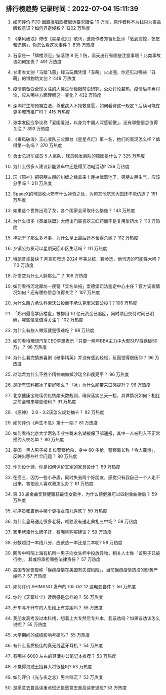 
## 排行榜趋势 记录时间：2022-07-04 15:11:39
  
  1. 如何评价 PDD 因直播唱歌被起诉要求赔偿 10 万元，原作者称不为钱只为提高版权意识？如何界定侵权？ 1202 万热度
    
  2. 《乘风破浪》修改《星星点灯》歌词，遭原作者郑智化批评「感到震惊，愤怒和遗憾」，你怎么看这次事件？ 835 万热度
    
  3. 石家庄一「牌楼顶冠」坠落致 8 死 1 伤，雨天出行有哪些注意事项？此类事故该如何定责？ 491 万热度
    
  4. 甘肃省文创「马踏飞燕」绿马玩偶凭借「丑萌」火出圈，你还见过哪些「丑萌」的博物馆文创？ 448 万热度
    
  5. 疫情前备受全球关注的人类生命极限前沿研究，公众讨论甚热，疫情后不再讨论，应从哪些方面理解这一变化？ 432 万热度
    
  6. 深圳将生前预嘱立法，尊重病人不抢救意愿，如何看待这一规定？后续可能在更多城市推广吗？ 415 万热度
    
  7. 张学友回应争议称「爱国爱港，以身为中国人深感骄傲」，还有哪些信息值得关注？ 393 万热度
    
  8. 《乘风破浪》王心凌队三公舞台《星星点灯》第一名，她们的表现怎么样？值得第一名吗？ 370 万热度
    
  9. 勇士总冠军成员 5 人离队，球员频发离队的原因是什么？ 325 万热度
    
  10. 为什么很多人建议新能源车中还是得买油电混动? 239 万热度
    
  11. 玩《原神》把男朋友攒的纠缠之缘拿来十连抽武器池了，男朋友巨生气，应该分手吗？ 211 万热度
    
  12. SpaceX的可回收火箭有什么神奇之处，为何其他航天大国还不能仿造？ 151 万热度
    
  13. 如果这个世界出现了龙，各个国家会采取什么措施？ 143 万热度
    
  14. 为什么很多《英雄联盟》大佬出门装喜欢三红药而不是复用型药水？ 113 万热度
    
  15. 华妃干了那么多坏事，为什么皇上最后还不舍得杀她？ 112 万热度
    
  16. 乡镇公务员可以星期天回市区生活吗？ 111 万热度
    
  17. 特朗普或最快 7 月宣布竞选 2024 年美总统，若参选，他当选的可能性大吗？ 110 万热度
    
  18. 孙悟空为什么人脉那么广？ 109 万热度
    
  19. 如何看待河北廊坊一民警「实名举报」爱德堡司法鉴定中心主任？官方调查情况如何？还有哪些信息值得关注？ 107 万热度
    
  20. 为什么西方承认科索沃公投而不承认克里米亚公投？? 106 万热度
    
  21. 「郑州最高学历楼盘」被挪用 10 亿元资金已追回，同时项目交付时间已明确，哪些信息值得关注？ 102 万热度
    
  22. 为什么有些人做饭就是很难吃？ 98 万热度
    
  23. 如何看待理想汽车CEO李想表示「只要一两年BBA主力中大型SUV将跌破50万」？ 96 万热度
    
  24. 为什么看完情景喜剧《破事精英》并没有感到轻松，反而觉得很压抑？ 96 万热度
    
  25. 赵瑞龙为什么不找个精神病做掉沙瑞金和侯亮平？ 96 万热度
    
  26. 是所有饮料都冰了更好喝么？「冰」为什么能带来口感提升？ 96 万热度
    
  27. 北京健康宝继续优化核酸天数规则，确保落实三天一检，具体情况如何？相比之前会带来哪些便利？ 91 万热度
    
  28. 《原神》 2.8 - 3.2该怎么规划抽卡？ 82 万热度
    
  29. 如何评价《声生不息》第十一期？ 81 万热度
    
  30. 如何看待北京大学两名毕业生跳未名湖被保卫部通报，其中一人被列入不正常预约入校名单？ 80 万热度
    
  31. 美国一黑人男子被 8 位警察枪杀，身中 60 多枪，警察局长称「令人震惊」，反映出哪些社会问题？ 80 万热度
    
  32. 作为设计师，你是如何评价宜家的家具设计？ 69 万热度
    
  33. 在高三，因为一些小矛盾，同时失去两个好朋友，感觉只有我自己一个人走不出来，害怕没人喜欢我怎么办？ 61 万热度
    
  34. 第 33 届金曲奖蔡健雅获最佳女歌手，为什么蔡健雅可以四封金曲歌后？ 59 万热度
    
  35. 程序员和吉他手哪个更招女孩儿喜欢？ 59 万热度
    
  36. 为什么皇马送走很多老将，唯独没有送走典礼三中场？ 59 万热度
    
  37. 家用烤箱什么牌子好，有哪些购买建议？ 59 万热度
    
  38. 分数超过一本线八分，应该选一本还是二本呢? 58 万热度
    
  39. 网传中科院上海有机所一男子向女生杯中投放异物，相关人士称「该男子已被行拘」，其或将承担哪些法律责任？ 57 万热度
    
  40. 美国专家警告称「猴痘疫情在美国有失控风险」，当前猴痘疫情防控的形势严峻吗？ 57 万热度
    
  41. 如何评价 SHIMANO 发布的 105 Di2 12 速电变套件？ 56 万热度
    
  42. 你的《天幕红尘》读后感是怎样的？ 56 万热度
    
  43. 开车与不开车的人思维上有差距吗？ 55 万热度
    
  44. 我朋友高考没过本科线，想着上大专然后专升本，我该劝吗？如果该劝该怎么说呢？ 55 万热度
    
  45. 大学期间的成绩影响考研吗？ 55 万热度
    
  46. 有什么音质极佳的真无线蓝牙耳机？ 54 万热度
    
  47. 有哪些 6000 左右的轻薄办公笔记本推荐？ 53 万热度
    
  48. 不觉得海贼王招募大将很扯吗? 53 万热度
    
  49. 如何评价《光与夜之恋》男主陆沉？ 53 万热度
    
  50. 是愿意去普高读重点班还是愿意去重高读普通班? 53 万热度
    